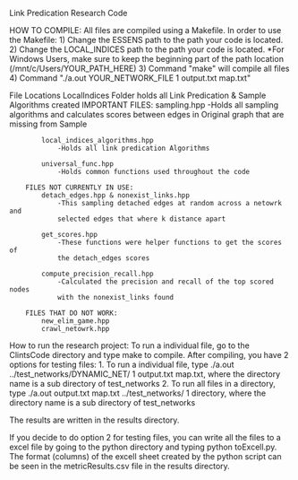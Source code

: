 Link Predication Research Code

HOW TO COMPILE:
    All files are compiled using a Makefile. In order to use the Makefile:
        1) Change the ESSENS path to the path your code is located. 
        2) Change the LOCAL_INDICES path to the path your code is located.
        *For Windows Users, make sure to keep the beginning part of the path location (/mnt/c/Users/YOUR_PATH_HERE)
        3) Command "make" will compile all files
        4) Command "./a.out YOUR_NETWORK_FILE 1 output.txt map.txt" 

File Locations
    LocalIndices Folder holds all Link Predication & Sample Algorithms created
        IMPORTANT FILES:
            sampling.hpp 
                -Holds all sampling algorithms and calculates scores 
                between edges in Original graph that are missing from Sample

            local_indices_algorithms.hpp 
                -Holds all link predication Algorithms

            universal_func.hpp
                -Holds common functions used throughout the code

        FILES NOT CURRENTLY IN USE:
            detach_edges.hpp & nonexist_links.hpp 
                -This sampling detached edges at random across a netowrk and 
                selected edges that where k distance apart 

            get_scores.hpp
                -These functions were helper functions to get the scores of 
                the detach_edges scores

            compute_precision_recall.hpp
                -Calculated the precision and recall of the top scored nodes
                with the nonexist_links found  

        FILES THAT DO NOT WORK:
            new_elim_game.hpp
            crawl_netowrk.hpp
            
How to run the research project:
To run a individual file, go to the ClintsCode directory and type make to compile.
After compiling, you have 2 options for testing files:
    1. To run a individual file, type ./a.out ../test_networks/DYNAMIC_NET/<directoryName> 1 output.txt map.txt, where the directory name is a sub directory of test_networks 
    2. To run all files in a directory, type ./a.out output.txt map.txt ../test_networks/<directoryName> 1 directory, where the directory name is a sub directory of test_networks

The results are written in the results directory.

If you decide to do option 2 for testing files, you can write all the files to a excel file by going to the python directory and typing python toExcell.py. The
format (columns) of the excell sheet created by the python script can be seen in the metricResults.csv file in the results directory. 
            
